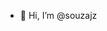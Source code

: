 - 👋 Hi, I’m @souzajz

<!---
souzajz/souzajz is a ✨ special ✨ repository because its `README.md` (this file) appears on your GitHub profile.
You can click the Preview link to take a look at your changes.
--->
